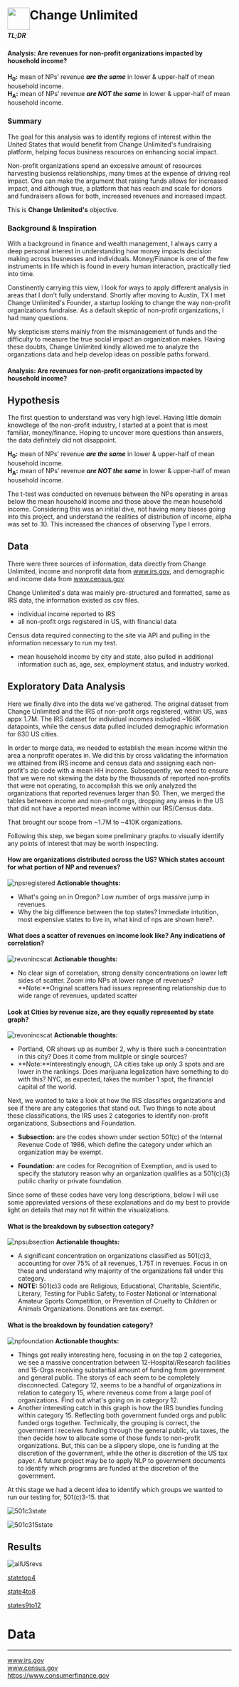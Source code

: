<h1> <img src="/images/change_unlimited_icon.png"
  width="50"
  height="50"
  style="float:left;"> Change Unlimited </h1>

<div class="boxBorder">

##### TL;DR
#### Analysis: Are revenues for non-profit organizations impacted by household income?
**H<sub>0</sub>:** mean of NPs’ revenue ***are the same*** in lower & upper-half of mean household income. <br>
**H<sub>A</sub>:** mean of NPs’ revenue ***are NOT the same*** in lower & upper-half of mean household income.
</div>

### Summary
The goal for this analysis was to identify regions of interest within the United States that would benefit from Change Unlimited's fundraising platform, helping focus business resources on enhancing social impact. 

Non-profit organizations spend an excessive amount of resources harvesting busienss relationships, many times at the expense  of driving real impact. One can make the argument that raising funds allows for increased impact, and although true, a platform that has reach and scale for donors and fundraisers  allows for both, increased revenues and increased impact. 

This is **Change Unlimited's** objective. 

### Background & Inspiration
With a background in finance and wealth management, I always carry a deep personal interest in understanding how money impacts decision making across busnesses and individuals. Money/Finance is one of the few instruments in life which is found in every human interaction, practically tied into time. 

Constinently carrying this view, I look for ways to apply different analysis in areas that I don't fully understand. Shortly after moving to Austin, TX I met Change Unlimited's Founder, a startup looking to change the way non-profit organizations fundraise. As a default skeptic of non-profit organizations, I had many questions. 

My skepticism stems mainly from the mismanagement of funds and the difficulty to measure the true social impact an organization makes. Having these doubts, Change Unlimited kindly allowed me to analyze the organzations data and help develop ideas on possible paths forward.

#### Analysis: Are revenues for non-profit organizations impacted by household income?

## Hypothesis
The first question to understand was very high level. Having little domain knowdlege of the non-profit industry, I started at a point that is most familiar, money/finance. Hoping to uncover more questions than answers, the data definitely did not disappoint. 

**H<sub>0</sub>:** mean of NPs’ revenue ***are the same*** in lower & upper-half of mean household income. <br>
**H<sub>A</sub>:** mean of NPs’ revenue ***are NOT the same*** in lower & upper-half of mean household income.

The t-test was conducted on revenues between the NPs operating in areas below the mean household income and those above the mean household income. Considering this was an initial dive, not having many biases going into this project, and understand the realities of distribution of income, alpha was set to .10. This increased the chances of observing Type I errors.

## Data

There were three sources of information, data directly from Change Unlimited, income and nonprofit data from www.irs.gov, and demographic and income data from www.census.gov. 

Change Unlimited's data was mainly pre-structured and formatted, same as IRS data, the information existed as csv files. 
* individual income reported to IRS 
* all non-profit orgs registered in US, with financial data

Census data required connecting to the site via API and pulling in the information necessary to run my test. 
* mean household income by city and state, also pulled in additional information such as, age, sex, employment status, and industry worked.

## Exploratory Data Analysis

Here we finally dive into the data we've gathered. The original dataset from Change Unlimited and the IRS of non-profit orgs registered, within US, was appx 1.7M. The IRS dataset for individual incomes included ~166K datapoints, while the census data pulled included demographic information for 630 US cities.

In order to merge data, we needed to establish the mean income within the area a nonprofit operates in. We did this by cross validating the information we attained from IRS income and census data and assigning each non-profit's zip code with a mean HH income. Subsequently, we need to ensure that we were not skewing the data by the thousands of reported non-profits that were not operating, to accomplish this we only analyzed the organizations that reported revenues larger than $0. Then, we merged the tables between income and non-profit orgs, dropping any areas in the US that did not have a reported mean income within our IRS/Census data. 

That brought our scope from ~1.7M to ~410K organizations. 

Following this step, we began some preliminary graphs to visually identify any points of interest that may be worth inspecting. 

#### How are organizations distributed across the US? Which states account for what portion of NP and revenues?
![npsregistered](/images/num_nps2.png)
**Actionable thoughts:** 
* What's going on in Oregon? Low number of orgs massive jump in revenues.  
* Why the big difference between the top states? Immediate intutition, most expensive states to live in, what kind of nps are shown here?.

#### What does a scatter of revenues on income look like? Any indications of correlation?
![revonincscat](images/rev_on_inc_scatter2.png)
**Actionable thoughts:** 
* No clear sign of correlation, strong density concentrations on lower left sides of scatter. Zoom into NPs at lower range of revenues?
**Note:**Original scatters had issues representing relationship due to wide range of revenues, updated scatter 

#### Look at Cities by revenue size, are they equally represented by state graph?
![revonincscat](images/num_nps_cityrevsort.png)
**Actionable thoughts:** 
* Portland, OR shows up as number 2, why is there such a concentration in this city? Does it come from mulitple or single sources?
* **Note:**Interestingly enough, CA cities take up only 3 spots and are lower in the rankings. Does marijuana legalization have something to do with this? NYC, as expected, takes the number 1 spot, the financial capital of the world. 

Next, we wanted to take a look at how the IRS classifies organizations and see if there are any categories that stand out. Two things to note about these classifications, the IRS uses 2 categories to identify non-profit organizations, Subsections and Foundation. 

* **Subsection:** are the codes shown under section 501(c) of the Internal Revenue Code of 1986, which define the category under which an organization may be exempt.

* **Foundation:** are codes for Recognition of Exemption, and is used to specify the statutory reason why an organization qualifies as a 501(c)(3) public charity or private foundation.

Since some of these codes have very long descriptions, below I will use some appreviated versions of these explanations and do my best to provide light on details that may not fit within the visualizations. 

#### What is the breakdown by subsection category?
![npsubsection](images/npsubsection.png)
**Actionable thoughts:** 
* A significant concentration on organizations classified as 501(c)3, accounting for over 75% of all revenues, 1.75T in revenues. Focus in on these and understand why majority of the organizations fall under this category. 
* **NOTE:** 501(c)3 code are Religious, Educational, Charitable, Scientific, Literary, Testing for Public Safety, to Foster National or International Amateur Sports Competition, or Prevention of Cruelty to Children or Animals Organizations. Donations are tax exempt. 

#### What is the breakdown by foundation category?
![npfoundation](images/npfoundation.png)
**Actionable thoughts:** 
* Things got really interesting here, focusing in on the top 2 categories, we see a massive concentration between 12-Hospital/Research facilities and 15-Orgs receiving substantial amount of funding from government and general public. The storys of each seem to be completely disconnected. Category 12, seems to be a handful of organizations in relation to category 15, where reveneus come from a large pool of organizations. Find out what's going on in category 12. 
* Another interesting catch in this graph is how the IRS bundles funding within category 15. Reflecting both government funded orgs and public funded orgs together. Technically, the grouping is correct, the government i receives funding through the general public, via taxes, the then decide how to allocate some of those funds to non-profit organizations. But, this can be a slippery slope, one is funding at the discretion of the government, while the other is discretion of the US tax payer. A future project may be to apply NLP to government documents to identify which programs are funded at the discretion of the government.

At this stage we had a decent idea to identify which groups we wanted to run our testing for, 501(c)3-15. that 

![501c3state](images/501c3top10.png)


![501c315state](images/501c315top10.png)





## Results

![allUSrevs](images/allUSrev.png)

[statetop4](images/top4null.png)

[state4to8](images/top4to8null.png)

[states9to12](images/top9to12null.png)





# Data
----------
www.irs.gov <br>
www.census.gov <br>
https://www.consumerfinance.gov <br>
